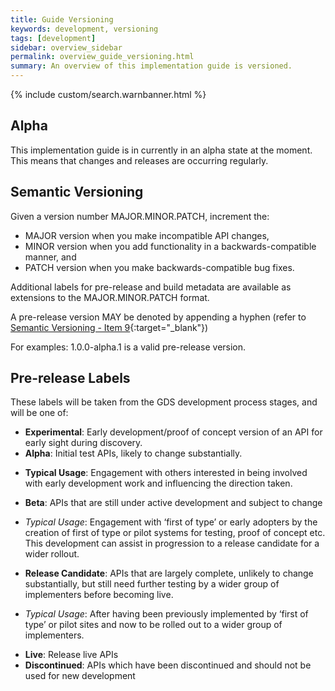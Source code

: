```yaml
---
title: Guide Versioning
keywords: development, versioning
tags: [development]
sidebar: overview_sidebar
permalink: overview_guide_versioning.html
summary: An overview of this implementation guide is versioned.
---
```


{% include custom/search.warnbanner.html %}

## Alpha ##

This implementation guide is in currently in an alpha state at the moment. This means that changes and releases are occurring regularly.

## Semantic Versioning ##

Given a version number MAJOR.MINOR.PATCH, increment the:

- MAJOR version when you make incompatible API changes,
- MINOR version when you add functionality in a backwards-compatible manner, and
- PATCH version when you make backwards-compatible bug fixes.

Additional labels for pre-release and build metadata are available as extensions to the MAJOR.MINOR.PATCH format.

A pre-release version MAY be denoted by appending a hyphen (refer to [Semantic Versioning - Item 9](http://semver.org/#spec-item-9){:target="_blank"})

For examples: 1.0.0-alpha.1 is a valid pre-release version.

## Pre-release Labels ##

These labels will be taken from the GDS development process stages, and will be one of:

- **Experimental**: Early development/proof of concept version of an API for early sight during discovery.
- **Alpha**: Initial test APIs, likely to change substantially.
 + **Typical Usage**: Engagement with others interested in being involved with early development work and influencing the direction taken.
- **Beta**: APIs that are still under active development and subject to change
 + *Typical Usage*: Engagement with ‘first of type’ or early adopters by the creation of first of type or pilot systems for testing, proof of concept etc. This development can assist in progression to a release candidate for a wider rollout.
- **Release Candidate**: APIs that are largely complete, unlikely to change substantially, but still need further testing by a wider group of implementers before becoming live.
 + *Typical Usage*: After having been previously implemented by ‘first of type’ or pilot sites and now to be rolled out to a wider group of implementers.
- **Live**: Release live APIs
- **Discontinued**: APIs which have been discontinued and should not be used for new development

